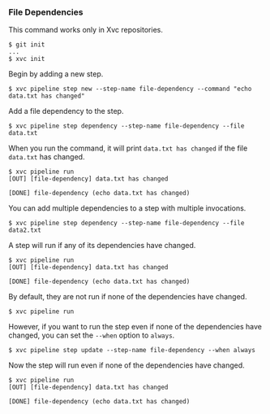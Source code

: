 ### File Dependencies

This command works only in Xvc repositories.

```console
$ git init
...
$ xvc init
```

Begin by adding a new step.

```console
$ xvc pipeline step new --step-name file-dependency --command "echo data.txt has changed"
```

Add a file dependency to the step.

```console
$ xvc pipeline step dependency --step-name file-dependency --file data.txt

```

When you run the command, it will print `data.txt has changed` if the file `data.txt` has changed.

```console
$ xvc pipeline run
[OUT] [file-dependency] data.txt has changed
 
[DONE] file-dependency (echo data.txt has changed)

```

You can add multiple dependencies to a step with multiple invocations.

```console
$ xvc pipeline step dependency --step-name file-dependency --file data2.txt

```

A step will run if any of its dependencies have changed.

```console
$ xvc pipeline run
[OUT] [file-dependency] data.txt has changed
 
[DONE] file-dependency (echo data.txt has changed)

```

By default, they are not run if none of the dependencies have changed.

```console
$ xvc pipeline run

```

However, if you want to run the step even if none of the dependencies have changed, you can set the `--when` option to `always`.

```console
$ xvc pipeline step update --step-name file-dependency --when always
```

Now the step will run even if none of the dependencies have changed.

```console
$ xvc pipeline run
[OUT] [file-dependency] data.txt has changed
 
[DONE] file-dependency (echo data.txt has changed)

```
